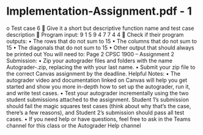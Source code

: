 # Implementation-Assignment.pdf - 1

o Test case 6
 Give it a short but descriptive function name and test case description
 Program input: 9 1 5 9 4 7 7 4 4
 Check if their program outputs:
• The rows that do not sum to 15
• The columns that do not sum to 15
• The diagonals that do not sum to 15
• Other output that should always be printed out
You will need to: Page 2
CPSC 1900 – Assignment 2
Submission: 
• Zip your autograder files and folders with the name Autograder‐<lastname>.zip,
replacing the <lastname> with your last name.
• Submit your zip file to the correct Canvas assignment by the deadline.
Helpful Notes: 
• The autograder video and documentation linked on Canvas will help you get started 
and show you more in-depth how to set up the autograder, run it, and write test cases.
• Test your autograder incrementally using the two student submissions attached to the 
assignment. Student 1’s submission should fail the magic squares test cases (think 
about why that’s the case, there’s a few reasons), and Student 2’s submission should 
pass all test cases. 
• If you need help or have questions, feel free to ask in the Teams channel for this class
or the Autograder Help channel